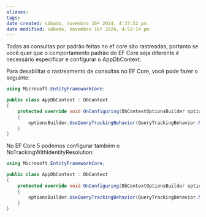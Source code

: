 ```yaml
---
aliases: 
tags: 
date created: sábado, novembro 16º 2024, 4:37:52 pm
date modified: sábado, novembro 16º 2024, 4:52:14 pm
---
```

Todas as consultas por padrão feitas no ef core são rastreadas, portanto se você quer que o comportamento padrão do EF Core seja diferente é necessário especificar e configurar o AppDbContext.

Para desabilitar o rastreamento de consultas no EF Core, você pode fazer o seguinte:

```csharp
using Microsoft.EntityFrameworkCore;

public class AppDbContext : DbContext
{
    protected override void OnConfiguring(DbContextOptionsBuilder optionsBuilder)
    {
        optionsBuilder.UseQueryTrackingBehavior(QueryTrackingBehavior.NoTracking);
    }
}
```

No EF Core 5 podemos configurar também o NoTrackingWithIdentityResolution:

```csharp
using Microsoft.EntityFrameworkCore;

public class AppDbContext : DbContext
{
    protected override void OnConfiguring(DbContextOptionsBuilder optionsBuilder)
    {
        optionsBuilder.UseQueryTrackingBehavior(QueryTrackingBehavior.NoTrackingWithIdentityResolution);
    }
}
```
